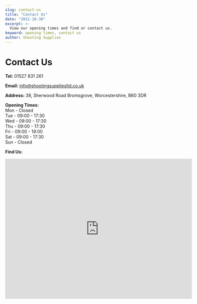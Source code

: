 ```yaml
---
slug: contact-us
title: "Contact Us"
date: "2012-10-30"
excerpt: >-
  View our opening times and find or contact us.
keyword: opening times, contact us
author: Shooting Supplies
---
```


# **Contact Us**

**Tel:** 01527 831 261

**Email:** info@shootingsuppliesltd.co.uk

**Address:**
38, Sherwood Road
Bromsgrove,
Worcestershire,
B60 3DR

**Opening Times:**  
Mon - Closed  
Tue - 09:00 - 17:30  
Wed - 09:00 - 17:30  
Thu - 09:00 - 17:30  
Fri - 09:00 - 19:00  
Sat - 09:00 - 17:30  
Sun - Closed  

**Find Us:**
<iframe src="https://www.google.com/maps/embed?pb=!1m18!1m12!1m3!1d2438.8617078819925!2d-2.062261884200036!3d52.318511879776565!2m3!1f0!2f0!3f0!3m2!1i1024!2i768!4f13.1!3m3!1m2!1s0x4870eb6643a61ef7%3A0x88a54342436aef3e!2sShooting%20Supplies%20Ltd!5e0!3m2!1sen!2suk!4v1583776759759!5m2!1sen!2suk" width="600" height="450" frameborder="0" style="border:0;" allowfullscreen=""></iframe>
